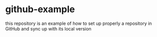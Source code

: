 # github-example
this repository is an example of how to set up properly a repository in GitHub and sync up with its local version
